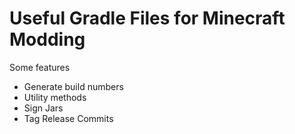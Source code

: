 # Useful Gradle Files for Minecraft Modding

Some features

 - Generate build numbers
 - Utility methods
 - Sign Jars
 - Tag Release Commits
